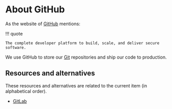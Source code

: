 # About GitHub

As the website of [GitHub](https://github.com/about) mentions:

!!! quote

	The complete developer platform to build, scale, and deliver secure software.

We use GitHub to store our [Git](../about-git/index.md) repositories and ship our code to production.

## Resources and alternatives

These resources and alternatives are related to the current item (in alphabetical order).

- [GitLab](https://gitlab.com/)
